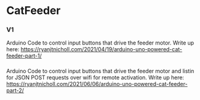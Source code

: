# CatFeeder

### V1
Arduino Code to control input buttons that drive the feeder motor. Write up here: https://ryanjtnicholl.com/2021/04/19/arduino-uno-powered-cat-feeder-part-1/

###
Arduino Code to control input buttons that drive the feeder motor and listin for JSON POST requests over wifi for remote activation. Write up here: https://ryanjtnicholl.com/2021/06/06/arduino-uno-powered-cat-feeder-part-2/
